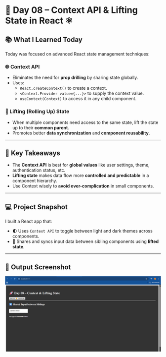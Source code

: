 # 🚀 Day 08 – Context API & Lifting State in React ⚛️

## 📚 What I Learned Today

Today was focused on advanced React state management techniques:

### 🌐 Context API
- Eliminates the need for **prop drilling** by sharing state globally.
- Uses:
  - `React.createContext()` to create a context.
  - `<Context.Provider value={...}>` to supply the context value.
  - `useContext(Context)` to access it in any child component.

### 🔼 Lifting (Rolling Up) State
- When multiple components need access to the same state, lift the state up to their **common parent**.
- Promotes better **data synchronization** and **component reusability**.

---

## 🧠 Key Takeaways

- The **Context API** is best for **global values** like user settings, theme, authentication status, etc.
- **Lifting state** makes data flow more **controlled and predictable** in a component hierarchy.
- Use Context wisely to **avoid over-complication** in small components.

---

## 💻 Project Snapshot

I built a React app that:

- 🌓 Uses `Context API` to toggle between light and dark themes across components.
- 🔄 Shares and syncs input data between sibling components using **lifted state**.

---

## 📸 Output Screenshot


![Day 08 Output](./day08-screenshot.png)
